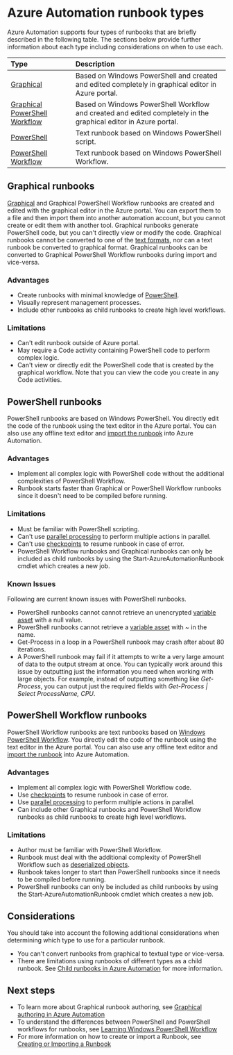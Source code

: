 <properties 
   pageTitle="Azure Automation Runbook Types"
   description="Describes the different types of runbooks that you can use in Azure Automation and considerations that you should take into account when determining which type to use. "
   services="automation"
   documentationCenter=""
   authors="mgoedtel"
   manager="jwhit"
   editor="tysonn" />
<tags 
   ms.service="automation"
   ms.devlang="na"
   ms.topic="article"
   ms.tgt_pltfrm="na"
   ms.workload="infrastructure-services"
   ms.date="07/06/2016"
   ms.author="bwren" />

# Azure Automation runbook types

Azure Automation supports four types of runbooks that are  briefly described in the following table.  The sections below provide further information about each type including considerations on when to use each.


| Type |  Description |
|:---|:---|
| [Graphical](#graphical-runbooks) | Based on Windows PowerShell and created and edited completely in graphical editor in Azure portal. | 
| [Graphical PowerShell Workflow](#graphical-runbooks) | Based on Windows PowerShell Workflow and created and edited completely in the graphical editor in Azure portal. 
| [PowerShell](#powershell-runbooks) | Text runbook based on Windows PowerShell script.
| [PowerShell Workflow](#powershell-workflow-runbooks) | Text runbook based on Windows PowerShell Workflow. |


## Graphical runbooks

[Graphical](automation-runbook-types.md#graphical-runbooks) and Graphical PowerShell Workflow runbooks are created and edited with the graphical editor in the Azure portal.  You can export them to a file and then import them into another automation account, but you cannot create or edit them with another tool.  Graphical runbooks generate PowerShell code, but you can't directly view or modify the code. Graphical runbooks cannot be converted to one of the [text formats](automation-runbook-types.md), nor can a text runbook be converted to graphical format. Graphical runbooks can be converted to Graphical PowerShell Workflow runbooks during import and vice-versa.

### Advantages

- Create runbooks with minimal knowledge of [PowerShell](automation-powershell-workflow.md).
- Visually represent management processes.
- Include other runbooks as child runbooks to create high level workflows.


### Limitations

- Can't edit runbook outside of Azure portal.
- May require a Code activity containing PowerShell code to perform complex logic.
- Can't view or directly edit the PowerShell code that is created by the graphical workflow. Note that you can view the code you create in any Code activities.


## PowerShell runbooks

PowerShell runbooks are based on Windows PowerShell.  You directly edit the code of the runbook using the text editor in the Azure portal.  You can also use any offline text editor and [import the runbook](http://msdn.microsoft.com/library/azure/dn643637.aspx) into Azure Automation.

### Advantages

- Implement all complex logic with PowerShell code without the additional complexities of PowerShell Workflow. 
- Runbook starts faster than Graphical or PowerShell Workflow runbooks since it doesn't need to be compiled before running.

### Limitations

- Must be familiar with PowerShell scripting.
- Can't use [parallel processing](automation-powershell-workflow.md#parallel-processing) to perform multiple actions in parallel.
- Can't use [checkpoints](automation-powershell-workflow.md#checkpoints) to resume runbook in case of error.
- PowerShell Workflow runbooks and Graphical runbooks can only be included as child runbooks by using the Start-AzureAutomationRunbook cmdlet which creates a new job.

### Known Issues
Following are current known issues with PowerShell runbooks.

- PowerShell runbooks cannot cannot retrieve an unencrypted [variable asset](automation-variables.md) with a null value.
- PowerShell runbooks cannot retrieve a [variable asset](automation-variables.md) with *~* in the name.
- Get-Process in a loop in a PowerShell runbook may crash after about 80 iterations. 
- A PowerShell runbook may fail if it attempts to write a very large amount of data to the output stream at once.   You can typically work around this issue by outputting just the information you need when working with large objects.  For example, instead of outputting something like *Get-Process*, you can output just the required fields with *Get-Process | Select ProcessName, CPU*.

## PowerShell Workflow runbooks

PowerShell Workflow runbooks are text runbooks based on [Windows PowerShell Workflow](automation-powershell-workflow.md).  You directly edit the code of the runbook using the text editor in the Azure portal.  You can also use any offline text editor and [import the runbook](http://msdn.microsoft.com/library/azure/dn643637.aspx) into Azure Automation.

### Advantages

- Implement all complex logic with PowerShell Workflow code.
- Use [checkpoints](automation-powershell-workflow.md#checkpoints) to resume runbook in case of error.
- Use [parallel processing](automation-powershell-workflow.md#parallel-processing) to perform multiple actions in parallel.
- Can include other Graphical runbooks and PowerShell Workflow runbooks as child runbooks to create high level workflows.


### Limitations

- Author must be familiar with PowerShell Workflow.
- Runbook must deal with the additional complexity of PowerShell Workflow such as [deserialized objects](automation-powershell-workflow.md#code-changes).
- Runbook takes longer to start than PowerShell runbooks since it needs to be compiled before running.
- PowerShell runbooks can only be included as child runbooks by using the Start-AzureAutomationRunbook cmdlet which creates a new job.


## Considerations

You should take into account the following additional considerations when determining which type to use for a particular runbook.

- You can't convert runbooks from graphical to textual type or vice-versa.
- There are limitations using runbooks of different types as a child runbook.  See [Child runbooks in Azure Automation](automation-child-runbooks.md) for more information.

  
## Next steps

- To learn more about Graphical runbook authoring, see [Graphical authoring in Azure Automation](automation-graphical-authoring-intro.md)
- To understand the differences between PowerShell and PowerShell workflows for runbooks, see [Learning Windows PowerShell Workflow](automation-powershell-workflow.md)
- For more information on how to create or import a Runbook, see [Creating or Importing a Runbook](automation-creating-importing-runbook.md)



